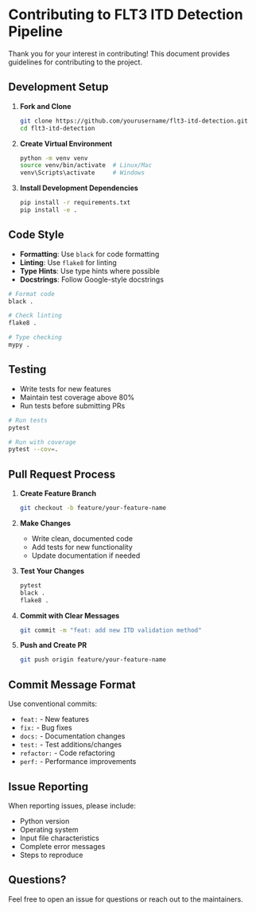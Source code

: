 # Contributing to FLT3 ITD Detection Pipeline

Thank you for your interest in contributing! This document provides guidelines for contributing to the project.

## Development Setup

1. **Fork and Clone**
   ```bash
   git clone https://github.com/yourusername/flt3-itd-detection.git
   cd flt3-itd-detection
   ```

2. **Create Virtual Environment**
   ```bash
   python -m venv venv
   source venv/bin/activate  # Linux/Mac
   venv\Scripts\activate     # Windows
   ```

3. **Install Development Dependencies**
   ```bash
   pip install -r requirements.txt
   pip install -e .
   ```

## Code Style

- **Formatting**: Use `black` for code formatting
- **Linting**: Use `flake8` for linting
- **Type Hints**: Use type hints where possible
- **Docstrings**: Follow Google-style docstrings

```bash
# Format code
black .

# Check linting
flake8 .

# Type checking
mypy .
```

## Testing

- Write tests for new features
- Maintain test coverage above 80%
- Run tests before submitting PRs

```bash
# Run tests
pytest

# Run with coverage
pytest --cov=.
```

## Pull Request Process

1. **Create Feature Branch**
   ```bash
   git checkout -b feature/your-feature-name
   ```

2. **Make Changes**
   - Write clean, documented code
   - Add tests for new functionality
   - Update documentation if needed

3. **Test Your Changes**
   ```bash
   pytest
   black .
   flake8 .
   ```

4. **Commit with Clear Messages**
   ```bash
   git commit -m "feat: add new ITD validation method"
   ```

5. **Push and Create PR**
   ```bash
   git push origin feature/your-feature-name
   ```

## Commit Message Format

Use conventional commits:
- `feat:` - New features
- `fix:` - Bug fixes
- `docs:` - Documentation changes
- `test:` - Test additions/changes
- `refactor:` - Code refactoring
- `perf:` - Performance improvements

## Issue Reporting

When reporting issues, please include:
- Python version
- Operating system
- Input file characteristics
- Complete error messages
- Steps to reproduce

## Questions?

Feel free to open an issue for questions or reach out to the maintainers.
